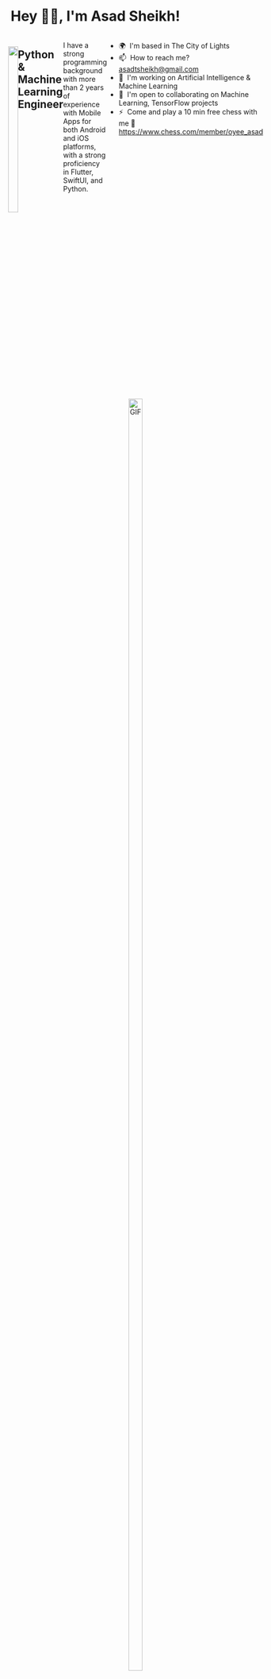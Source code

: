 Hey 👋🏻, I'm Asad Sheikh!
============================

<div style="width: 100% !important; display: flex !important; justify-content: center !important;">
  <a href="https://visitcount.itsvg.in" style="width: 100% !important; text-align: center !important; text-decoration: none !important;">
    <img src="https://visitcount.itsvg.in/api?id=asadsheikh1&label=Profile%20Views&color=2&pretty=true" style="max-width: 100%; max-height: 100%; width: 100% !important; 
     margin-top:25px !important;" />
  </a>

Python & Machine Learning Engineer
-------------------------------------
I have a strong programming background with more than 2 years of experience with Mobile Apps for both Android and iOS platforms, with a strong proficiency in Flutter, SwiftUI, and Python.

* 🌍  I'm based in The City of Lights
* 📫  How to reach me? [asadtsheikh@gmail.com](mailto:asadtsheikh@gmail.com)
* 🧠  I'm working on Artificial Intelligence & Machine Learning
* 🤝  I'm open to collaborating on Machine Learning, TensorFlow projects
* ⚡  Come and play a 10 min free chess with me  👑 https://www.chess.com/member/oyee_asad

</div>

<div style="display: flex; justify-content: center; align-items: center; height: 100vh;">
  <a href="https://i.pinimg.com/originals/ef/16/e4/ef16e4e68b0d3cb81e6bb8a8c3258d7e.gif" target="_blank" rel="noopener noreferrer nofollow" style="text-align: center; display: block;">
    <img src="https://i.pinimg.com/originals/ef/16/e4/ef16e4e68b0d3cb81e6bb8a8c3258d7e.gif" alt="GIF" style="width: 80%; height: auto; max-width: 100%;">
  </a>
</div>

## 🌐 Socials:
[![Facebook](https://img.shields.io/badge/Facebook-%231877F2.svg?logo=Facebook&logoColor=white)](https://www.facebook.com/profile.php?id=100010903412153) [![Instagram](https://img.shields.io/badge/Instagram-%23E4405F.svg?logo=Instagram&logoColor=white)](https://www.instagram.com/oyee_asad/) [![LinkedIn](https://img.shields.io/badge/LinkedIn-%230077B5.svg?logo=linkedin&logoColor=white)](https://www.linkedin.com/in/asadsheikh1/) [![Medium](https://img.shields.io/badge/Medium-12100E?logo=medium&logoColor=white)](https://medium.com/@asadtsheikh) [![Stack Overflow](https://img.shields.io/badge/-Stackoverflow-FE7A16?logo=stack-overflow&logoColor=white)](https://stackoverflow.com/users/15247779) [![Twitter](https://img.shields.io/badge/Twitter-%231DA1F2.svg?logo=Twitter&logoColor=white)](https://twitter.com/asadtsheikh) [![YouTube](https://img.shields.io/badge/YouTube-%23FF0000.svg?logo=YouTube&logoColor=white)](https://www.youtube.com/channel/UCIKFdtEggtjEidQA86J845Q) 

## 💻 Tech Stack:
![Python](https://img.shields.io/badge/python-3670A0?style=for-the-badge&logo=python&logoColor=ffdd54) ![R](https://img.shields.io/badge/r-%23276DC3.svg?style=for-the-badge&logo=r&logoColor=white) ![Scala](https://img.shields.io/badge/scala-%23DC322F.svg?style=for-the-badge&logo=scala&logoColor=white) ![Swift](https://img.shields.io/badge/swift-F54A2A?style=for-the-badge&logo=swift&logoColor=white) ![Dart](https://img.shields.io/badge/dart-%230175C2.svg?style=for-the-badge&logo=dart&logoColor=white) ![C#](https://img.shields.io/badge/c%23-%23239120.svg?style=for-the-badge&logo=c-sharp&logoColor=white) ![AWS](https://img.shields.io/badge/AWS-%23FF9900.svg?style=for-the-badge&logo=amazon-aws&logoColor=white) ![Firebase](https://img.shields.io/badge/firebase-%23039BE5.svg?style=for-the-badge&logo=firebase) ![Google Cloud](https://img.shields.io/badge/GoogleCloud-%234285F4.svg?style=for-the-badge&logo=google-cloud&logoColor=white) ![Anaconda](https://img.shields.io/badge/Anaconda-%2344A833.svg?style=for-the-badge&logo=anaconda&logoColor=white) ![Apache Kafka](https://img.shields.io/badge/Apache%20Kafka-000?style=for-the-badge&logo=apachekafka) ![Apache Hadoop](https://img.shields.io/badge/Apache%20Hadoop-66CCFF?style=for-the-badge&logo=apachehadoop&logoColor=black) ![Django](https://img.shields.io/badge/django-%23092E20.svg?style=for-the-badge&logo=django&logoColor=white) ![Flask](https://img.shields.io/badge/flask-%23000.svg?style=for-the-badge&logo=flask&logoColor=white) ![Flutter](https://img.shields.io/badge/Flutter-%2302569B.svg?style=for-the-badge&logo=Flutter&logoColor=white) ![OpenCV](https://img.shields.io/badge/opencv-%23white.svg?style=for-the-badge&logo=opencv&logoColor=white) ![Apache](https://img.shields.io/badge/apache-%23D42029.svg?style=for-the-badge&logo=apache&logoColor=white) ![Firebase](https://img.shields.io/badge/Firebase-039BE5?style=for-the-badge&logo=Firebase&logoColor=white) ![MicrosoftSQLServer](https://img.shields.io/badge/Microsoft%20SQL%20Server-CC2927?style=for-the-badge&logo=microsoft%20sql%20server&logoColor=white) ![MongoDB](https://img.shields.io/badge/MongoDB-%234ea94b.svg?style=for-the-badge&logo=mongodb&logoColor=white) ![MySQL](https://img.shields.io/badge/mysql-%2300000f.svg?style=for-the-badge&logo=mysql&logoColor=white) ![Postgres](https://img.shields.io/badge/postgres-%23316192.svg?style=for-the-badge&logo=postgresql&logoColor=white) ![SQLite](https://img.shields.io/badge/sqlite-%2307405e.svg?style=for-the-badge&logo=sqlite&logoColor=white) ![Adobe](https://img.shields.io/badge/adobe-%23FF0000.svg?style=for-the-badge&logo=adobe&logoColor=white) ![Adobe After Effects](https://img.shields.io/badge/Adobe%20After%20Effects-9999FF.svg?style=for-the-badge&logo=Adobe%20After%20Effects&logoColor=white) ![Adobe Illustrator](https://img.shields.io/badge/adobe%20illustrator-%23FF9A00.svg?style=for-the-badge&logo=adobe%20illustrator&logoColor=white) ![Adobe Lightroom](https://img.shields.io/badge/Adobe%20Lightroom-31A8FF.svg?style=for-the-badge&logo=Adobe%20Lightroom&logoColor=white) ![Adobe Photoshop](https://img.shields.io/badge/adobe%20photoshop-%2331A8FF.svg?style=for-the-badge&logo=adobe%20photoshop&logoColor=white) ![Adobe Premiere Pro](https://img.shields.io/badge/Adobe%20Premiere%20Pro-9999FF.svg?style=for-the-badge&logo=Adobe%20Premiere%20Pro&logoColor=white) ![Canva](https://img.shields.io/badge/Canva-%2300C4CC.svg?style=for-the-badge&logo=Canva&logoColor=white) ![Figma](https://img.shields.io/badge/figma-%23F24E1E.svg?style=for-the-badge&logo=figma&logoColor=white) ![Keras](https://img.shields.io/badge/Keras-%23D00000.svg?style=for-the-badge&logo=Keras&logoColor=white) ![Matplotlib](https://img.shields.io/badge/Matplotlib-%23ffffff.svg?style=for-the-badge&logo=Matplotlib&logoColor=black) ![mlflow](https://img.shields.io/badge/mlflow-%23d9ead3.svg?style=for-the-badge&logo=numpy&logoColor=blue) ![NumPy](https://img.shields.io/badge/numpy-%23013243.svg?style=for-the-badge&logo=numpy&logoColor=white) ![Pandas](https://img.shields.io/badge/pandas-%23150458.svg?style=for-the-badge&logo=pandas&logoColor=white) ![Plotly](https://img.shields.io/badge/Plotly-%233F4F75.svg?style=for-the-badge&logo=plotly&logoColor=white) ![PyTorch](https://img.shields.io/badge/PyTorch-%23EE4C2C.svg?style=for-the-badge&logo=PyTorch&logoColor=white) ![scikit-learn](https://img.shields.io/badge/scikit--learn-%23F7931E.svg?style=for-the-badge&logo=scikit-learn&logoColor=white) ![Scipy](https://img.shields.io/badge/SciPy-%230C55A5.svg?style=for-the-badge&logo=scipy&logoColor=%white) ![TensorFlow](https://img.shields.io/badge/TensorFlow-%23FF6F00.svg?style=for-the-badge&logo=TensorFlow&logoColor=white) ![APACHEKAFKA](https://img.shields.io/badge/apachekafka-231F20.svg?style=for-the-badge&logo=apachekafka&logoColor=white&color=%23231F20) ![Docker](https://img.shields.io/badge/docker-%230db7ed.svg?style=for-the-badge&logo=docker&logoColor=white) ![GIT](https://img.shields.io/badge/Git-fc6d26?style=for-the-badge&logo=git&logoColor=white) ![Jira](https://img.shields.io/badge/jira-%230A0FFF.svg?style=for-the-badge&logo=jira&logoColor=white) ![Trello](https://img.shields.io/badge/Trello-%23026AA7.svg?style=for-the-badge&logo=Trello&logoColor=white)

## 📊 Stats:
<div  style="width:100% !important; display: flex !important; flex-direction: column !important; justify-content: center !important; align-items: center !important;">
        <img src="https://github-readme-stats.vercel.app/api?username=asadsheikh1&theme=merko&hide_border=false&include_all_commits=true&count_private=true"><br>
        <img src="https://github-readme-streak-stats.herokuapp.com/?user=asadsheikh1&theme=merko&hide_border=false"><br>
        <img src="https://github-readme-stats.vercel.app/api/top-langs/?username=asadsheikh1&theme=merko&hide_border=false&include_all_commits=true&count_private=true&layout=compact"><br>
</div>

## 🏆 Trophies
![](https://github-profile-trophy.vercel.app/?username=asadsheikh1&theme=gruvbox&no-frame=false&no-bg=true&margin-w=4)

## 🔝 Top Contributed Repo
![](https://github-contributor-stats.vercel.app/api?username=asadsheikh1&limit=5&theme=gruvbox&combine_all_yearly_contributions=true)

## 😎🤏🏻 Quote Check

<div style=" display: flex !important; justify-content: center !important;">
    <img src="https://quotes-github-readme.vercel.app/api?type=vetical&theme=merko" alt="My GitHub Quote">
</div>

## 😂 Meme Check
<img src='https://randommeme-five.vercel.app/' style="height: 400px;"/>

## 🙈 Face Time
<img src="https://drive.google.com/uc?id=1OSOSnvPENxtCSnzjLH3xsAsQufcNkOEt" alt="Your Image" style="width: 50%; height: auto; max-width: 100%;">

![Snake animation](https://github.com/asadsheikh1/asadsheikh1/blob/output/github-contribution-grid-snake.svg)

<!-- By Asad Sheikh -->
